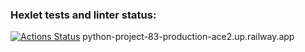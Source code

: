 ### Hexlet tests and linter status:
[![Actions Status](https://github.com/Exsi7/python-project-83/workflows/hexlet-check/badge.svg)](https://github.com/Exsi7/python-project-83/actions)
python-project-83-production-ace2.up.railway.app